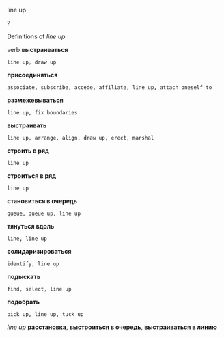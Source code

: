 line up

?


Definitions of _line up_

verb
**выстраиваться**

    line up, draw up
**присоединяться**

    associate, subscribe, accede, affiliate, line up, attach oneself to
**размежевываться**

    line up, fix boundaries
**выстраивать**

    line up, arrange, align, draw up, erect, marshal
**строить в ряд**

    line up
**строиться в ряд**

    line up
**становиться в очередь**

    queue, queue up, line up
**тянуться вдоль**

    line, line up
**солидаризироваться**

    identify, line up
**подыскать**

    find, select, line up
**подобрать**

    pick up, line up, tuck up

_line up_
**расстановка**, **выстроиться в очередь**, **выстраиваться в линию**